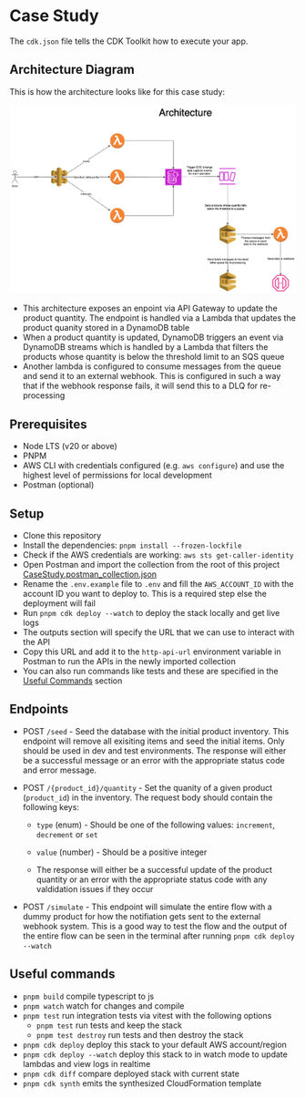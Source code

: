 # Case Study

The `cdk.json` file tells the CDK Toolkit how to execute your app.

## Architecture Diagram

This is how the architecture looks like for this case study:

![Architecture Diagram](./case-study.png)

- This architecture exposes an enpoint via API Gateway to update the product quantity. The endpoint is handled via a Lambda that updates the product quanity stored in a DynamoDB table
- When a product quantity is updated, DynamoDB triggers an event via DynamoDB streams which is handled by a Lambda that filters the products whose quantity is below the threshold limit to an SQS queue
- Another lambda is configured to consume messages from the queue and send it to an external webhook. This is configured in such a way that if the webhook response fails, it will send this to a DLQ for re-processing

## Prerequisites

- Node LTS (v20 or above)
- PNPM
- AWS CLI with credentials configured (e.g. `aws configure`) and use the highest level of permissions for local development
- Postman (optional)

## Setup

- Clone this repository
- Install the dependencies: `pnpm install --frozen-lockfile`
- Check if the AWS credentials are working: `aws sts get-caller-identity`
- Open Postman and import the collection from the root of this project [CaseStudy.postman_collection.json](./case-study.postman_collection.json)
- Rename the `.env.example` file to `.env` and fill the `AWS_ACCOUNT_ID` with the account ID you want to deploy to. This is a required step else the deployment will fail
- Run `pnpm cdk deploy --watch` to deploy the stack locally and get live logs
- The outputs section will specify the URL that we can use to interact with the API
- Copy this URL and add it to the `http-api-url` environment variable in Postman to run the APIs in the newly imported collection
- You can also run commands like tests and these are specified in the [Useful Commands](#useful-commands) section

## Endpoints

- POST `/seed` - Seed the database with the initial product inventory. This endpoint will remove all exisiting items and seed the initial items. Only should be used in dev and test environments. The response will either be a successful message or an error with the appropriate status code and error message.

- POST `/{product_id}/quantity` - Set the quanity of a given product (`product_id`) in the inventory. The request body should contain the following keys:

  - `type` (enum) - Should be one of the following values: `increment`, `decrement` or `set`
  - `value` (number) - Should be a positive integer

  - The response will either be a successful update of the product quantity or an error with the appropriate status code with any valdidation issues if they occur

- POST `/simulate` - This endpoint will simulate the entire flow with a dummy product for how the notifiation gets sent to the external webhook system. This is a good way to test the flow and the output of the entire flow can be seen in the terminal after running `pnpm cdk deploy --watch`

## Useful commands

- `pnpm build` compile typescript to js
- `pnpm watch` watch for changes and compile
- `pnpm test` run integration tests via vitest with the following options
  - `pnpm test` run tests and keep the stack
  - `pnpm test destroy` run tests and then destroy the stack
- `pnpm cdk deploy` deploy this stack to your default AWS account/region
- `pnpm cdk deploy --watch` deploy this stack to in watch mode to update lambdas and view logs in realtime
- `pnpm cdk diff` compare deployed stack with current state
- `pnpm cdk synth` emits the synthesized CloudFormation template
